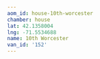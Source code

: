 ```yaml
---
aom_id: house-10th-worcester
chamber: house
lat: 42.1358004
lng: -71.5534688
name: 10th Worcester
van_id: '152'
---
```


